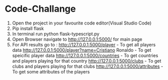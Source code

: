 # Code-Challange

1. Open the project in your favourite code editor(Visual Studio Code)
2. Pip install flask
3. In terminal run python flask-typescript.py
4. Open Browser navigate to http://127.0.0.1:5000/ for main page
5. For API results go to :
   http://127.0.0.1:5000/player - To get all players data
   http://127.0.0.1:5000/player?name=Cristiano Ronaldo - To get speicific player data
   http://127.0.0.1:5000/countries - To get countries and players playing for that country
   http://127.0.0.1:5000/clubs - To get clubs and players playing for that clubs
   http://127.0.0.1:5000/attributes - To get some attributes of the players
